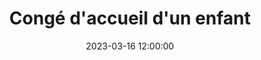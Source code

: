 ---
layout: post
title: "Congé d'accueil d'un enfant"
tech_stack: [Python]
date: 2023-03-16 12:00:00
image_url: /assets/images/posts/2023-03-16-conge-accueil-enfant.png
excerpt: Trying to determine how many days of leave I can take to welcome my child
project_url: https://github.com/pablomc87/conge-accueil-enfant/
---